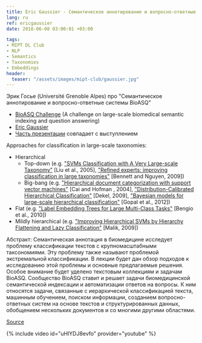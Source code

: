 ```yaml
---
title: Eric Gaussier - Семантическое аннотирование и вопросно-ответные системы BioASQ
lang: ru
ref: ericgaussier
date: 2018-06-08 03:00:01 +03:00

tags:
- MIPT DL Club
- NLP
- Semantics
- Taxonomies
- Embeddings
header:
  teaser: "/assets/images/mipt-club/gaussier.jpg"
---
```


Эрик Госье (Université Grenoble Alpes) про "Семантическое аннотирование и вопросно-ответные системы BioASQ"

- [BioASQ Challenge](http://bioasq.org/participate/challenges) (A challenge on large-scale
biomedical semantic indexing and question answering)
- [Eric Gaussier](http://ama.liglab.fr/~gaussier/)
- [Часть презентации](http://statlearn.sfds.asso.fr/wp-content/uploads/2015/04/3-Gaussier.pdf) совпадает с выступлением

Approaches for classification in large-scale taxonomies:
* Hierarchical
  - Top-down (e.g. ["SVMs Classification with A Very Large-scale Taxonomy"](http://citeseerx.ist.psu.edu/viewdoc/download?doi=10.1.1.72.1506&rep=rep1&type=pdf) [Liu et al., 2005], ["Refined experts: improving classification in large taxonomies"](http://www.cs.cornell.edu/~nhnguyen/refined_experts.pdf) [Bennett and Nguyen, 2009])
  - Big-bang (e.g. ["Hierarchical document categorization with support vector machines"](https://dl.acm.org/citation.cfm?id=1031186) [Cai and Hofman , 2004], ["Distribution-Calibrated Hierarchical Classification"](https://papers.nips.cc/paper/3629-distribution-calibrated-hierarchical-classification.pdf) [Dekel, 2009], ["Bayesian models for large-scale hierarchical classification"](https://www.researchgate.net/publication/290780111_Bayesian_models_for_large-scale_hierarchical_classification) [Gopal et al., 2012])
* Flat (e.g. ["Label Embedding Trees for Large Multi-Class Tasks"](https://papers.nips.cc/paper/4027-label-embedding-trees-for-large-multi-class-tasks.pdf) [Bengio et al., 2010])
* Mildly hierarchical (e.g. ["Improving Hierarchical SVMs by Hierarchy Flattening and Lazy Classification"](http://citeseerx.ist.psu.edu/viewdoc/download?doi=10.1.1.628.5478&rep=rep1&type=pdf) [Malik, 2009])

Абстракт: Семантическая аннотация в биомедицине исследует проблему классификации текстов с крупномасштабными таксономиями. Эту проблему также называют проблемой экстремальной классификации. В лекции будет дан обзор подходов к исследованию этой проблемы и основные предлагаемые решения. Особое внимание будет уделено текстовым коллекциям и задачам BioASQ. Сообщество BioASQ ставит и решает задачи биомедицинской семантической индексации и автоматизации ответов на вопросы. К ним относятся задачи, связанные с иерархической классификацией текста, машинным обучением, поиском информации, созданием вопросно-ответных систем на основе текстов и структурированных данных, обобщением нескольких документов и со многими другими областями.

[Source](https://mipt.ru/education/departments/fpmi/events/erik_gose_semanticheskoe_annotirovanie_i_voprosno_otvetnye_sistemy_bioasq)

{% include video id="uHlYDJ8evfo" provider="youtube" %}
